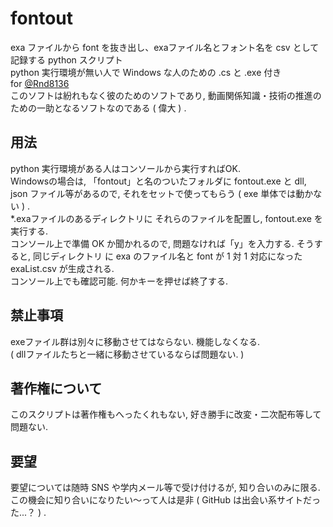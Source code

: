 # fontout
exa ファイルから font を抜き出し、exaファイル名とフォント名を csv として記録する python スクリプト  
python 実行環境が無い人で Windows な人のための .cs と .exe 付き  
for [@Rnd8136](https://twitter.com/RNd8136)  
このソフトは紛れもなく彼のためのソフトであり, 動画関係知識・技術の推進のための一助となるソフトなのである ( 偉大 ) .
## 用法  
python 実行環境がある人はコンソールから実行すればOK.  
Windowsの場合は, 「fontout」と名のついたフォルダに fontout.exe と dll, json ファイル等があるので, それをセットで使ってもらう ( exe 単体では動かない ) .  
\*.exaファイルのあるディレクトリに それらのファイルを配置し, fontout.exe を実行する.  
コンソール上で準備 OK か聞かれるので, 問題なければ「y」を入力する. 
そうすると, 同じディレクトリ に exa のファイル名と font が 1 対 1 対応になった exaList.csv が生成される.  
コンソール上でも確認可能. 何かキーを押せば終了する. 
## 禁止事項  
exeファイル群は別々に移動させてはならない. 機能しなくなる.  
( dllファイルたちと一緒に移動させているならば問題ない. )
## 著作権について  
このスクリプトは著作権もへったくれもない, 好き勝手に改変・二次配布等して問題ない.  
## 要望  
要望については随時 SNS や学内メール等で受け付けるが, 知り合いのみに限る.  
この機会に知り合いになりたい～って人は是非 ( GitHub は出会い系サイトだった...？ ) .

